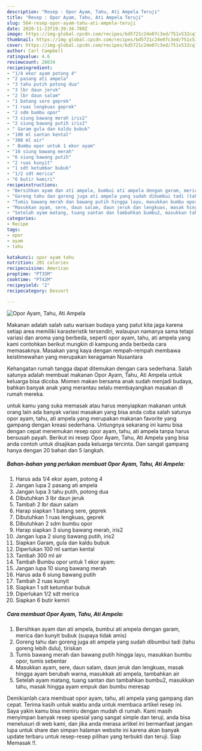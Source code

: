 ```yaml
---
description: "Resep : Opor Ayam, Tahu, Ati Ampela Teruji"
title: "Resep : Opor Ayam, Tahu, Ati Ampela Teruji"
slug: 564-resep-opor-ayam-tahu-ati-ampela-teruji
date: 2020-11-23T19:39:34.788Z
image: https://img-global.cpcdn.com/recipes/bd5721c24e07c3ed/751x532cq70/opor-ayam-tahu-ati-ampela-foto-resep-utama.jpg
thumbnail: https://img-global.cpcdn.com/recipes/bd5721c24e07c3ed/751x532cq70/opor-ayam-tahu-ati-ampela-foto-resep-utama.jpg
cover: https://img-global.cpcdn.com/recipes/bd5721c24e07c3ed/751x532cq70/opor-ayam-tahu-ati-ampela-foto-resep-utama.jpg
author: Carl Campbell
ratingvalue: 4.6
reviewcount: 28634
recipeingredient:
- "1/4 ekor ayam potong 4"
- "2 pasang ati ampela"
- "3 tahu putih potong dua"
- "3 lbr daun jeruk"
- "2 lbr daun salam"
- "1 batang sere geprek"
- "1 ruas lengkuas geprek"
- "2 sdm bumbu opor"
- "3 siung bawang merah iris2"
- "2 siung bawang putih iris2"
- " Garam gula dan kaldu bubuk"
- "100 ml santan kental"
- "300 ml air"
- " Bumbu opor untuk 1 ekor ayam"
- "10 siung bawang merah"
- "6 siung bawang putih"
- "2 ruas kunyit"
- "1 sdt ketumbar bubuk"
- "1/2 sdt merica"
- "6 butir kemiri"
recipeinstructions:
- "Bersihkan ayam dan ati ampela, bumbui ati ampela dengan garam, merica dan kunyit bubuk (supaya tidak amis)"
- "Goreng tahu dan goreng juga ati ampela yang sudah dibumbui tadi (tahu goreng lebih dulu), tiriskan"
- "Tumis bawang merah dan bawang putih hingga layu, masukkan bumbu opor, tumis sebentar"
- "Masukkan ayam, sere, daun salam, daun jeruk dan lengkuas, masak hingga ayam berubah warna, masukkak ati ampela, tambahkan air"
- "Setelah ayam matang, tuang santan dan tambahkan bumbu2, masukkan tahu, masak hingga ayam empuk dan bumbu meresap"
categories:
- Recipe
tags:
- opor
- ayam
- tahu

katakunci: opor ayam tahu 
nutrition: 201 calories
recipecuisine: American
preptime: "PT35M"
cooktime: "PT42M"
recipeyield: "2"
recipecategory: Dessert

---
```



![Opor Ayam, Tahu, Ati Ampela](https://img-global.cpcdn.com/recipes/bd5721c24e07c3ed/751x532cq70/opor-ayam-tahu-ati-ampela-foto-resep-utama.jpg)

Makanan adalah salah satu warisan budaya yang patut kita jaga karena setiap area memiliki karasteristik tersendiri, walaupun namanya sama tetapi variasi dan aroma yang berbeda, seperti opor ayam, tahu, ati ampela yang kami contohkan berikut mungkin di kampung anda berbeda cara memasaknya. Masakan yang kaya dengan rempah-rempah membawa keistimewahan yang merupakan keragaman Nusantara

Kehangatan rumah tangga dapat ditemukan dengan cara sederhana. Salah satunya adalah membuat makanan Opor Ayam, Tahu, Ati Ampela untuk keluarga bisa dicoba. Momen makan bersama anak sudah menjadi budaya, bahkan banyak anak yang merantau selalu membayangkan masakan di rumah mereka.



untuk kamu yang suka memasak atau harus menyiapkan makanan untuk orang lain ada banyak variasi masakan yang bisa anda coba salah satunya opor ayam, tahu, ati ampela yang merupakan makanan favorite yang gampang dengan kreasi sederhana. Untungnya sekarang ini kamu bisa dengan cepat menemukan resep opor ayam, tahu, ati ampela tanpa harus bersusah payah.
Berikut ini resep Opor Ayam, Tahu, Ati Ampela yang bisa anda contoh untuk disajikan pada keluarga tercinta. Dan sangat gampang hanya dengan 20 bahan dan 5 langkah.


<!--inarticleads1-->

##### Bahan-bahan yang perlukan membuat Opor Ayam, Tahu, Ati Ampela:

1. Harus ada 1/4 ekor ayam, potong 4
1. Jangan lupa 2 pasang ati ampela
1. Jangan lupa 3 tahu putih, potong dua
1. Dibutuhkan 3 lbr daun jeruk
1. Tambah 2 lbr daun salam
1. Harap siapkan 1 batang sere, geprek
1. Dibutuhkan 1 ruas lengkuas, geprek
1. Dibutuhkan 2 sdm bumbu opor
1. Harap siapkan 3 siung bawang merah, iris2
1. Jangan lupa 2 siung bawang putih, iris2
1. Siapkan  Garam, gula dan kaldu bubuk
1. Diperlukan 100 ml santan kental
1. Tambah 300 ml air
1. Tambah  Bumbu opor untuk 1 ekor ayam:
1. Jangan lupa 10 siung bawang merah
1. Harus ada 6 siung bawang putih
1. Tambah 2 ruas kunyit
1. Siapkan 1 sdt ketumbar bubuk
1. Diperlukan 1/2 sdt merica
1. Siapkan 6 butir kemiri




<!--inarticleads2-->

##### Cara membuat  Opor Ayam, Tahu, Ati Ampela:

1. Bersihkan ayam dan ati ampela, bumbui ati ampela dengan garam, merica dan kunyit bubuk (supaya tidak amis)
1. Goreng tahu dan goreng juga ati ampela yang sudah dibumbui tadi (tahu goreng lebih dulu), tiriskan
1. Tumis bawang merah dan bawang putih hingga layu, masukkan bumbu opor, tumis sebentar
1. Masukkan ayam, sere, daun salam, daun jeruk dan lengkuas, masak hingga ayam berubah warna, masukkak ati ampela, tambahkan air
1. Setelah ayam matang, tuang santan dan tambahkan bumbu2, masukkan tahu, masak hingga ayam empuk dan bumbu meresap




Demikianlah cara membuat opor ayam, tahu, ati ampela yang gampang dan cepat. Terima kasih untuk waktu anda untuk membaca artikel resep ini. Saya yakin kamu bisa meniru dengan mudah di rumah. Kami masih menyimpan banyak resep spesial yang sangat simple dan teruji, anda bisa menelusuri di web kami, dan jika anda merasa artikel ini bermanfaat jangan lupa untuk share dan simpan halaman website ini karena akan banyak update terbaru untuk resep-resep pilihan yang terbukti dan teruji. Siap Memasak !!. 

